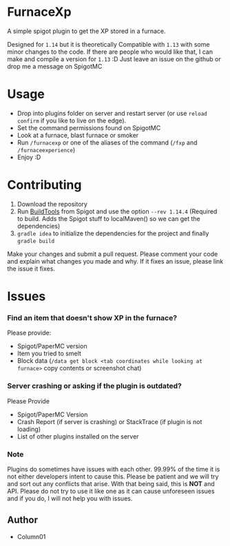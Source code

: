 # FurnaceXp
A simple spigot plugin to get the XP stored in a furnace.

Designed for `1.14` but it is theoretically Compatible with `1.13` with some minor changes to the code. If there are people who would like that, I can make and compile a version for `1.13` :D Just leave an issue on the github or drop me a message on SpigotMC

# Usage
- Drop into plugins folder on server and restart server (or use `reload confirm` if you like to live on the edge).
- Set the command permissions found on SpigotMC
- Look at a furnace, blast furnace or smoker
- Run `/furnacexp` or one of the aliases of the command (`/fxp` and `/furnaceexperience`)
- Enjoy :D

# Contributing
1. Download the repository
2. Run [BuildTools](https://www.spigotmc.org/wiki/buildtools/) from Spigot and use the option `--rev 1.14.4` (Required to build. Adds the Spigot stuff to localMaven() so we can get the dependencies)
3. `gradle idea` to initialize the dependencies for the project and finally `gradle build`

Make your changes and submit a pull request. Please comment your code and explain what changes you made and why. If it fixes an issue, please link the issue it fixes.

# Issues
### Find an item that doesn't show XP in the furnace?
Please provide:
- Spigot/PaperMC version
- Item you tried to smelt
- Block data (`/data get block <tab coordinates while looking at furnace>` copy contents or screenshot chat)

### Server crashing or asking if the plugin is outdated?
Please Provide
- Spigot/PaperMC Version
- Crash Report (if server is crashing) or StackTrace (if plugin is not loading)
- List of other plugins installed on the server

### Note
Plugins do sometimes have issues with each other. 99.99% of the time it is not either developers intent to cause this. Please be patient and we will try and sort out any conflicts that arise. With that being said, this is **NOT** and API. Please do not try to use it like one as it can cause unforeseen issues and if you do, I will not help you with issues.

## Author
- Column01